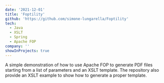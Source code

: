 ```yaml
---
date: '2021-12-01'
title: 'Foptility'
github: 'https://github.com/simone-lungarella/Foptility'
tech:
  - Java
  - XSLT
  - Spring
  - Apache FOP
company: ''
showInProjects: true
---
```


A simple demonstration of how to use Apache FOP to generate PDF files starting from a list of parameters and an XSLT template.
The repository also provide an XSLT example to show how to generate a proper template.
